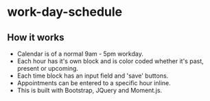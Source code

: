 # work-day-schedule

## How it works
* Calendar is of a normal 9am - 5pm workday.
* Each hour has it's own block and is color coded whether it's past, present or upcoming.
* Each time block has an input field and 'save' buttons.
* Appointments can be entered to a specific hour inline.
* This is built with Bootstrap, JQuery and Moment.js.
